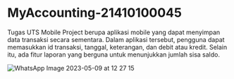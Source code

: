 # MyAccounting-21410100045
Tugas UTS Mobile
Project berupa aplikasi mobile yang dapat menyimpan data transaksi secara sementara. Dalam aplikasi tersebut, pengguna dapat memasukkan id transaksi, tanggal, keterangan, dan debit atau kredit. Selain itu, ada fitur laporan yang berguna untuk menunjukkan jumlah sisa saldo.

![WhatsApp Image 2023-05-09 at 12 27 15](https://github.com/Excel951/MyAccounting-21410100045/assets/90140809/151d7690-f942-444a-a2d7-ea84373fb659)
